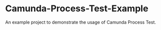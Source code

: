 # Camunda-Process-Test-Example

An example project to demonstrate the usage of Camunda Process Test.

